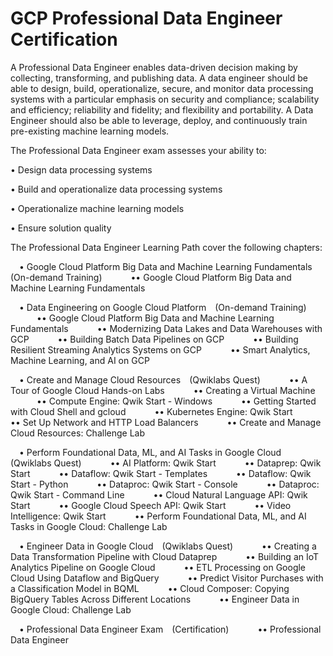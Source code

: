 # GCP Professional Data Engineer Certification

A Professional Data Engineer enables data-driven decision making by collecting, transforming, and publishing data. A data engineer should be able to design, build, operationalize, secure, and monitor data processing systems with a particular emphasis on security and compliance; scalability and efficiency; reliability and fidelity; and flexibility and portability. A Data Engineer should also be able to leverage, deploy, and continuously train pre-existing machine learning models.

The Professional Data Engineer exam assesses your ability to:

• Design data processing systems

• Build and operationalize data processing systems

• Operationalize machine learning models

• Ensure solution quality

The Professional Data Engineer Learning Path cover the following chapters: 

 • Google Cloud Platform Big Data and Machine Learning Fundamentals (On-demand Training)
   •• Google Cloud Platform Big Data and Machine Learning Fundamentals

 • Data Engineering on Google Cloud Platform (On-demand Training)
   •• Google Cloud Platform Big Data and Machine Learning Fundamentals
   •• Modernizing Data Lakes and Data Warehouses with GCP
   •• Building Batch Data Pipelines on GCP
   •• Building Resilient Streaming Analytics Systems on GCP
   •• Smart Analytics, Machine Learning, and AI on GCP

 • Create and Manage Cloud Resources (Qwiklabs Quest)
   •• A Tour of Google Cloud Hands-on Labs
   •• Creating a Virtual Machine
   •• Compute Engine: Qwik Start - Windows
   •• Getting Started with Cloud Shell and gcloud
   •• Kubernetes Engine: Qwik Start
   •• Set Up Network and HTTP Load Balancers
   •• Create and Manage Cloud Resources: Challenge Lab

 • Perform Foundational Data, ML, and AI Tasks in Google Cloud (Qwiklabs Quest)
   •• AI Platform: Qwik Start
   •• Dataprep: Qwik Start
   •• Dataflow: Qwik Start - Templates
   •• Dataflow: Qwik Start - Python
   •• Dataproc: Qwik Start - Console
   •• Dataproc: Qwik Start - Command Line
   •• Cloud Natural Language API: Qwik Start
   •• Google Cloud Speech API: Qwik Start
   •• Video Intelligence: Qwik Start
   •• Perform Foundational Data, ML, and AI Tasks in Google Cloud: Challenge Lab

 • Engineer Data in Google Cloud (Qwiklabs Quest)
   •• Creating a Data Transformation Pipeline with Cloud Dataprep
   •• Building an IoT Analytics Pipeline on Google Cloud
   •• ETL Processing on Google Cloud Using Dataflow and BigQuery
   •• Predict Visitor Purchases with a Classification Model in BQML
   •• Cloud Composer: Copying BigQuery Tables Across Different Locations
   •• Engineer Data in Google Cloud: Challenge Lab

 • Professional Data Engineer Exam (Certification)
   •• Professional Data Engineer
